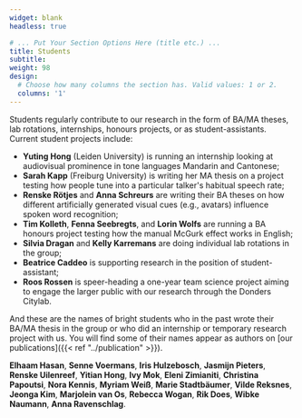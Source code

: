 ```yaml
---
widget: blank
headless: true

# ... Put Your Section Options Here (title etc.) ...
title: Students
subtitle: 
weight: 98
design:
  # Choose how many columns the section has. Valid values: 1 or 2.
  columns: '1'
---
```


Students regularly contribute to our research in the form of BA/MA theses, lab rotations, internships, honours projects, or as student-assistants. Current student projects include:

- **Yuting Hong** (Leiden University) is running an internship looking at audiovisual prominence in tone languages Mandarin and Cantonese;
- **Sarah Kapp** (Freiburg University) is writing her MA thesis on a project testing how people tune into a particular talker's habitual speech rate;
- **Renske Rötjes** and **Anna Schreurs** are writing their BA theses on how different artificially generated visual cues (e.g., avatars) influence spoken word recognition;
- **Tim Kolleth**, **Fenna Seebregts**, and **Lorin Wolfs** are running a BA honours project testing how the manual McGurk effect works in English;
- **Silvia Dragan** and **Kelly Karremans** are doing individual lab rotations in the group;
- **Beatrice Caddeo** is supporting research in the position of student-assistant;
- **Roos Rossen** is speer-heading a one-year team science project aiming to engage the larger public with our research through the Donders Citylab.

And these are the names of bright students who in the past wrote their BA/MA thesis in the group or who did an internship or temporary research project with us. You will find some of their names appear as authors on [our publications]({{< ref "../publication" >}}).

**Elhaam Hasan**, **Senne Voermans**, **Iris Hulzebosch**, **Jasmijn Pieters**, **Renske Uilenreef**, **Yitian Hong**, **Ivy Mok**, **Eleni Zimianiti**, **Christina Papoutsi**, **Nora Kennis**, **Myriam Weiß**, **Marie Stadtbäumer**, **Vilde Reksnes**, **Jeonga Kim**, **Marjolein van Os**, **Rebecca Wogan**, **Rik Does**, **Wibke Naumann**, **Anna Ravenschlag**.
